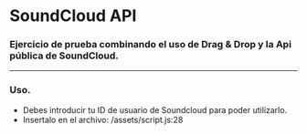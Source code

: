 # SoundCloud API
### Ejercicio de prueba combinando el uso de Drag & Drop y la Api pública de SoundCloud.

---

### Uso.
* Debes introducir tu ID de usuario de Soundcloud para poder utilizarlo.
* Insertalo en el archivo: /assets/script.js:28